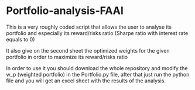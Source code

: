 # Portfolio-analysis-FAAI

This is a very roughly coded script that allows the user to analyse its portfolio and especially its reward/risks ratio (Sharpe ratio with interest rate equals to 0)

It also give on the second sheet the optimized weights for the given portfolio in order to maximize its reward/risks ratio

In order to use it you should download the whole repository and modify the w_p (weighted portfolio) in the Portfolio.py file, after that just run the python file and you will get an excel sheet with the results of the analysis.
